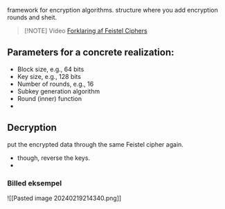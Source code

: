 framework for encryption algorithms. structure where you add encryption rounds and sheit.

> [!NOTE] Video
> [Forklaring af Feistel Ciphers](https://www.youtube.com/watch?v=FGhj3CGxl8I)

## Parameters for a concrete realization:
- Block size, e.g., 64 bits
- Key size, e.g., 128 bits
- Number of rounds, e.g., 16
- Subkey generation algorithm
- Round (inner) function
- 

## Decryption
put the encrypted data through the same Feistel cipher again.
- though, reverse the keys.
- 

### Billed eksempel
![[Pasted image 20240219214340.png]]
